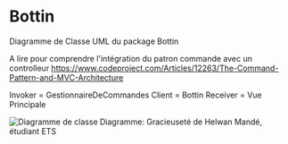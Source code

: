 # Bottin
Diagramme de Classe UML du package Bottin

A lire pour comprendre l'intégration du patron commande avec un controlleur
https://www.codeproject.com/Articles/12263/The-Command-Pattern-and-MVC-Architecture

Invoker = GestionnaireDeCommandes
Client = Bottin
Receiver = Vue Principale

![Diagramme de classe](https://www.plantuml.com/plantuml/svg/lLbVS-8u37_Ff_3ilTmTao_GkM6M1Tfbom93_ppSIyTDL9fh4ZEEq-jCj_VPJuuJ8B7iXXswF87ra_AJBCjI-5meBbMPfMoIy8taMGOi1XQbl2WW25ZzgNwpBqAf96UlksNzUKKBAedUs80jbj_lpcVZhxFfcfsnAoMJVDF23ceJl__HMOP89XAivRIz-1O4Uqhylb2IHwh5RLGlZYAL22VJtzWcZf3X1HGQbdDyp0J68iju7aD1AuMi09dmz1PaWKetimbQI8N3mpQHhWzaN2UG2NTi8mbSmIYFhnx5lnStiqwi3f0PJ-m7xduckGBvm2DWZR_TPpQ1rRPYUE3snhGW1X3LnivsPZqgqhBwPiNaF8aUkzH2ncC9c9XqTeKi4gMK2QGkUIuofwZCG0gNT2l1gJimNAtaFMRLaVyRK2FZCIKQrzvIicaA6UHgdXIAr5s8Z5okea19LbK4t5cNKlmBKBI_XA3EKoeDp24Q_IDAp5tN4UbxFcsB5ZjUILTuJeJC8DRoDo-rYKbe1YyAyjXHZ99iQpQbOCjxvFgClfpGcGbvL4bdMl9o6tFLuomsJr6orAwUahWnUGHpByLfd9msJOp18-cv-Pq3ma_9pnZyINuMlVNFvlBf75gVCfKzEt4habFIrkPEa2LZIDSOUP1MJAj2h4iwGdOOl6-t8iUjUFzyD5SpNKb3x0rYU44tiKUWlEoeMwx6ZcsZLtit0SrZcoBxwkFcgeAduFOEEx8mzWwgimf-E7EoNlRcxIYE9s7j8KqMqG65-VK1NJiIzQDZGfIptjj8rguFZ5Ikf4YXTEvW8p_w3eWUURw1-APx5HXfacDLLmwXn07i6KWXnh6OY6WE-KOzBeJwkzqblpbRLvogKx5nZtMZyVLikRWRZnRZwPoUBspqyl9TvFbiEf_SpQUBY-klnEx_noAUHv1-APN2w_oCVJFVEY3nv0M4R7cvgiQJ617t0dUCvzP8XWDdhbOyhyQoRzMN3aQzD6EEHbnZvt6EOqrieyRx-Su7MrIZcXVHJ7i-qAeP-XoWmU4MsoDTpkzJM5vImnGz52N5BfpKmEGIwav5xHWMxuvKZhSUzgpTrB4pDa_o9uXrv_5NWnzsq7MjkC8CB9Kp6nxHXEXjK_QmMLUZneGLk2sKojKKQ1dTQuQEsXSULBd07UBR4bPuEgDaorFml2_3SxycJcSBChkUVYSmk3-c3QixyZDclhYFd-lqrPxwxSHrU-97GTKC-34FrQtinwJwjONcMwL7TLeSkU6ty-jgGSYUCQzzR0RjhB0lBhDJnTXSO5JPcEcxdBZJCERFF1t5CQ7MIDVLvMRBKLG2_KpSAntvAqYXSYU7OokF_QubBBVXZo4rKmRskuo-O9EQ_T2cN-s7DGraF-pw6Cgws_8WWzshsJ0SrWEuhW3FuWbO_QQLQHmrbeLe-CUmMGoewSWFgQFfmTGnz23go7aGLGWyyZL9DN1TNY8Czo0ggDhGa7twyrFx63P9gWqCExrdqErL4NDmupVXFnZN6nj1-mBOcTv36vBLIt-KjqdjPIWoFne53NRzRx6_XeZNfZgLg7oXT9fHszAf1RHEFG0JIaP2QTN3fwLZrYcDUlApDCmwfR5sURDsUrFDKfQ2NiKeVyPDBBFqVm00 "Diagramme de classe")
Diagramme: Gracieuseté de Helwan Mandé, étudiant ETS